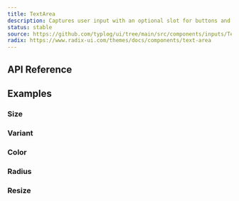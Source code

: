 ```yaml
---
title: TextArea
description: Captures user input with an optional slot for buttons and icons.
status: stable
source: https://github.com/typlog/ui/tree/main/src/components/inputs/TextArea.vue
radix: https://www.radix-ui.com/themes/docs/components/text-area
---
```


<Example name="text-area/Overview.vue" variant="full" />

## API Reference

<PropsTable name="TextArea" />

## Examples

### Size

<Example name="text-area/Size.vue" />

### Variant

<Example name="text-area/Variant.vue" />

### Color

<Example name="text-area/Color.vue" />

### Radius

<Example name="text-area/Radius.vue" />

### Resize

<Example name="text-area/Resize.vue" />
